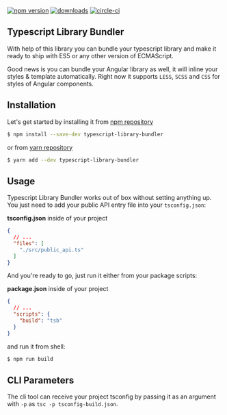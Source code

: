 [![npm version](https://badge.fury.io/js/typescript-library-bundler.svg)](https://badge.fury.io/js/typescript-library-bundler)
[![downloads](https://img.shields.io/npm/dm/typescript-library-bundler.svg)](https://npmjs.org/package/typescript-library-bundler)
[![circle-ci](https://circleci.com/gh/aminpaks/typescript-library-bundler/tree/master.svg?style=shield&circle-token=fb6b66aca044ec66bb079fe4d3e5f1ce17109c83)](https://circleci.com/gh/aminpaks/typescript-library-bundler/tree/master)

## Typescript Library Bundler

With help of this library you can bundle your typescript library and make it ready to ship with ES5 or any other version of ECMAScript.

Good news is you can bundle your Angular library as well, it will inline your styles & template automatically. Right now it supports `LESS`, `SCSS` and `CSS` for styles of Angular components.

## Installation
Let's get started by installing it from [npm repository](https://www.npmjs.com/package/typescript-library-bundler)
```sh
$ npm install --save-dev typescript-library-bundler
```
or from [yarn repository](https://yarnpkg.com/en/package/typescript-library-bundler)
```sh
$ yarn add --dev typescript-library-bundler
```

## Usage
Typescript Library Bundler works out of box without setting anything up. You just need to add your public API entry file into your `tsconfig.json`:

**tsconfig.json** inside of your project

```json
{
  // ...
  "files": [
    "./src/public_api.ts"
  ]
}
```

And you're ready to go, just run it either from your package scripts:

**package.json** inside of your project

```json
{
  // ...
  "scripts": {
    "build": "tsb"
  }
}
```
and run it from shell:
```sh
$ npm run build
```

## CLI Parameters
The cli tool can receive your project tsconfig by passing it as an argument with `-p` as `tsc -p tsconfig-build.json`.
